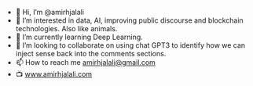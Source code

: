 - 👋 Hi, I’m @amirhjalali
- 👀 I’m interested in data, AI, improving public discourse and blockchain technologies. Also like animals. 
- 🌱 I’m currently learning Deep Learning. 
- 💞️ I’m looking to collaborate on using chat GPT3 to identify how we can inject sense back into the comments sections.
- 📫 How to reach me amirhjalali@gmail.com
- 📺 www.amirhjalali.com


<!---
amirhjalali/amirhjalali is a ✨ special ✨ repository because its `README.md` (this file) appears on your GitHub profile.
You can click the Preview link to take a look at your changes.
--->
